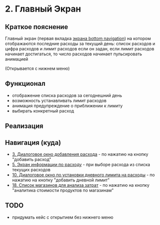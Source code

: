 # 2. Главный Экран

## Краткое пояснение

Главный экран (первая вкладка [экрана bottom navigation](screen_1_bottom_navigation_container.md))
на котором отображаются последние расходы за текущий день: список расходов и цифра расходов и лимит
расходов если он задан, если лимит расходов начинает достигаться, то число расходов
начинает пульсировать анимацией

(Открывается с нижнем меню)

## Функционал

- отображение списка расходов за сегоднешний день
- возможность устанавливать лимит расходов
- анимация предупреждение о приближении к лимиту
- выбирать конкретный расход

## Реализация

## Навигация (куда)

- [3. Диалоговое окно добавления расхода](screen_3_add_spending.md) - по нажатию на кнопку "добавить
  расход"
- [5. Экран информации по расходу](screen_5_spending_info.md) - при выборе расхода из списка текущих
  расходов
- [10. Диалоговое окно по установки дневного лимита на расходы](screen_10_add_spending_limit.md) -
  по нажатию на кнопку "добавить дневной лимит"
- [18. Список магазинов для анализа затрат](screen_18_list_cost_analytics_shops.md) - по нажатию на
  кнопку "аналитика стоимости продуктов по магазинам"

## TODO

- придумать кейс с открытием без нижнего меню